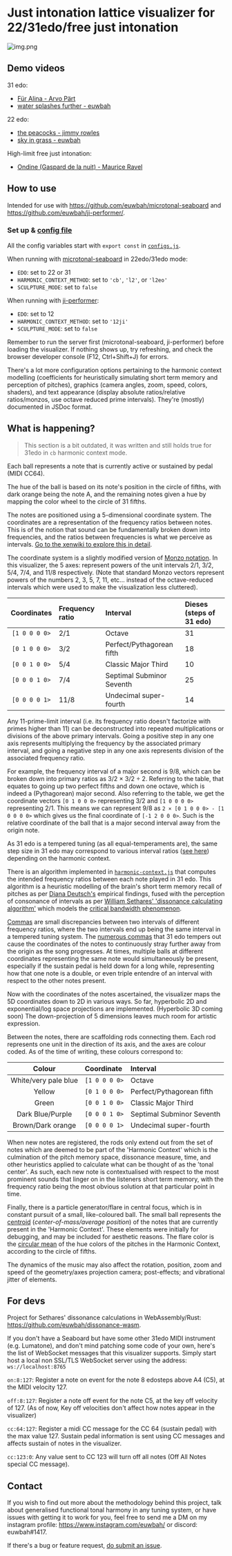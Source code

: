 # Just intonation lattice visualizer for 22/31edo/free just intonation

![img.png](img.png)

## Demo videos

31 edo:
- [Für Alina - Arvo Pärt](https://youtu.be/dxU0jaPVpyU)
- [water splashes further - euwbah](https://youtu.be/oR8KHLdCCwA)

22 edo:
- [the peacocks - jimmy rowles](https://youtu.be/nsHpG8i0Bps)
- [sky in grass - euwbah](https://youtu.be/nmKoyL7Xnrc)

High-limit free just intonation:
- [Ondine (Gaspard de la nuit) - Maurice Ravel](https://youtu.be/Ck33YZt5Mf0https://youtu.be/Ck33YZt5Mf0)

## How to use

Intended for use with https://github.com/euwbah/microtonal-seaboard and https://github.com/euwbah/ji-performer/.

### Set up & [config file](./configs.js)

All the config variables start with `export const` in [`configs.js`](./configs.js).

When running with [microtonal-seaboard](https://github.com/euwbah/microtonal-seaboard) in 22edo/31edo mode:

- `EDO`: set to 22 or 31
- `HARMONIC_CONTEXT_METHOD`: set to `'cb'`, `'l2'`, or `'l2eo'`
- `SCULPTURE_MODE`: set to `false`

When running with [ji-performer](https://github.com/euwbah/ji-performer/):

- `EDO`: set to 12
- `HARMONIC_CONTEXT_METHOD`: set to `'12ji'`
- `SCULPTURE_MODE`: set to `false`

Remember to run the server first (microtonal-seaboard, ji-performer) before loading the visualizer. If nothing shows up, try refreshing, and check the browser developer console (F12, Ctrl+Shift+J) for errors.

There's a lot more configuration options pertaining to the harmonic context modelling (coefficients for heuristically simulating short term memory and perception of pitches), graphics (camera angles, zoom, speed, colors, shaders), and text appearance (display absolute ratios/relative ratios/monzos, use octave reduced prime intervals). They're (mostly) documented in JSDoc format.

## What is happening?

> This section is a bit outdated, it was written and still holds true for 31edo in `cb` harmonic context mode.

Each ball represents a note that is currently active or sustained by pedal (MIDI CC64).

The hue of the ball is based on its note's position in the circle of fifths, with dark orange being the note A, and the remaining notes given a hue by mapping the color wheel to the circle of 31 fifths.

The notes are positioned using a 5-dimensional coordinate system. The coordinates are a representation of the frequency ratios between notes. This is of the notion that sound can be fundamentally broken down into frequencies, and the ratios between frequencies is what we perceive as intervals. [Go to the xenwiki to explore this in detail](https://en.xen.wiki/w/Just_intonation).

The coordinate system is a slightly modified version of [Monzo notation](https://en.xen.wiki/w/Monzo). In this visualizer, the 5 axes: represent powers of the unit intervals 2/1, 3/2, 5/4, 7/4, and 11/8 respectively. (Note that standard Monzo vectors represent powers of the numbers 2, 3, 5, 7, 11, etc... instead of the octave-reduced intervals which were used to make the visualization less cluttered).

| Coordinates | Frequency ratio | Interval | Dieses (steps of 31 edo) |
| :---: | :--- | :--- | :--- |
| `[1 0 0 0 0>` | 2/1 | Octave | 31 |
| `[0 1 0 0 0>` | 3/2 | Perfect/Pythagorean fifth | 18 |
| `[0 0 1 0 0>` | 5/4 | Classic Major Third | 10 |
| `[0 0 0 1 0>` | 7/4 | Septimal Subminor Seventh | 25 |
| `[0 0 0 0 1>` | 11/8 | Undecimal super-fourth | 14 |

Any 11-prime-limit interval (i.e. its frequency ratio doesn't factorize with primes higher than 11) can be deconstructed into repeated multiplications or divisions of the above primary intervals. Going a positive step in any one axis represents multiplying the frequency by the associated primary interval, and going a negative step in any one axis represents division of the associated frequency ratio.

For example, the frequency interval of a major second is 9/8, which can be broken down into primary ratios as 3/2 × 3/2 ÷ 2. Referring to the table, that equates to going up two perfect fifths and down one octave, which is indeed a (Pythagorean) major second. Also referring to the table, we get the coordinate vectors `[0 1 0 0 0>` representing 3/2 and `[1 0 0 0 0>` representing 2/1. This means we can represent 9/8 as `2 × [0 1 0 0 0> - [1 0 0 0 0>` which gives us the final coordinate of `[-1 2 0 0 0>`. Such is the relative coordinate of the ball that is a major second interval away from the origin note.

As 31 edo is a tempered tuning (as all equal-temperaments are), the same step size in 31 edo
may correspond to various interval ratios ([see here](https://en.xen.wiki/w/31edo#Intervals)) depending on the harmonic context.

There is an algorithm implemented in [`harmonic-context.js`](https://github.com/euwbah/31edo-lattice-visualiser/blob/master/harmonic-context.js) that computes the intended frequency ratios between each note played in 31 edo. This algorithm is a heuristic modelling of the brain's short term memory recall of pitches as per [Diana Deutsch's](https://deutsch.ucsd.edu/psychology/pages.php?i=209) empirical findings, fused with the perception of consonance of intervals as per [William Sethares' 'dissonance calculating algorithm'](https://sethares.engr.wisc.edu/comprog.html) which models the [critical bandwidth phenomenon](https://www.mpi.nl/world/materials/publications/levelt/Plomp_Levelt_Tonal_1965.pdf).

[Commas](https://en.xen.wiki/w/Comma) are small discrepancies between two intervals of different frequency ratios, where the two intervals end up being the same interval in a tempered tuning system. The [numerous commas](https://en.xen.wiki/w/31edo#Commas) that 31 edo tempers out cause the coordinates of the notes to continuously stray further away from the origin as the song progresses. At times, multiple balls at different coordinates representing the same note would simultaneously be present, especially if the sustain pedal is held down for a long while, representing how that one note is a double, or even triple entendre of an interval with respect to the other notes present.

Now with the coordinates of the notes ascertained, the visualizer maps the 5D coordinates down to 2D in various ways. So far, hyperbolic 2D and exponential/log space projections are implemented. (Hyperbolic 3D coming soon) The down-projection of 5 dimensions leaves much room for artistic expression.

Between the notes, there are scaffolding rods connecting them. Each rod represents one unit in the direction of its axis, and the axes are colour coded. As of the time of writing, these colours correspond to:

| Colour | Coordinate | Interval |
| :---: | :--- | :--- |
| White/very pale blue | `[1 0 0 0 0>` | Octave |
| Yellow | `[0 1 0 0 0>` | Perfect/Pythagorean fifth |
| Green | `[0 0 1 0 0>` | Classic Major Third |
| Dark Blue/Purple | `[0 0 0 1 0>` | Septimal Subminor Seventh |
| Brown/Dark orange | `[0 0 0 0 1>` | Undecimal super-fourth |

When new notes are registered, the rods only extend out from the set of notes which are deemed to be part of the 'Harmonic Context' which is the culmination of the pitch memory space, dissonance measure, time, and other heuristics applied to calculate what can be thought of as the 'tonal center'. As such, each new note is contextualised with respect to the most prominent sounds that linger on in the listeners short term memory, with the frequency ratio being the most obvious solution at that particular point in time.

Finally, there is a particle generator/flare in central focus, which is in constant pursuit of a small, like-coloured ball. The small ball represents the [centroid](https://en.wikipedia.org/wiki/Centroid) (_center-of-mass/average position_) of the notes that are currently present in the 'Harmonic Context'. These elements were initially for debugging, and may be included for aesthetic reasons. The flare color is the [circular mean](https://en.wikipedia.org/wiki/Circular_mean) of the hue colors of the pitches in the Harmonic Context, according to the circle of fifths.

The dynamics of the music may also affect the rotation, position, zoom and speed of the geometry/axes projection camera; post-effects; and vibrational jitter of elements.

## For devs

Project for Sethares' dissonance calculations in WebAssembly/Rust: https://github.com/euwbah/dissonance-wasm.

If you don't have a Seaboard but have some other 31edo MIDI instrument (e.g. Lumatone), and don't mind patching some code of your own, here's the list of WebSocket messages that this visualizer supports. Simply start host a local non SSL/TLS WebSocket server using the address: `ws://localhost:8765`

`on:8:127`: Register a note on event for the note 8 edosteps above A4 (C5), at the MIDI velocity 127.

`off:8:127`: Register a note off event for the note C5, at the key off velocity of 127. (As of now, Key off velocities don't affect how notes appear in the visualizer)

`cc:64:127`: Register a midi CC message for the CC 64 (sustain pedal) with the max value 127. Sustain pedal information is sent using CC messages and affects sustain of notes in the visualizer.

`cc:123:0`: Any value sent to CC 123 will turn off all notes (Off All Notes special CC message).

## Contact

If you wish to find out more about the methodology behind this project, talk about generalised functional tonal harmony in any tuning system, or have issues with getting it to work for you, feel free to send me a DM on my instagram profile: https://www.instagram.com/euwbah/ or discord: euwbah#1417.

If there's a bug or feature request, [do submit an issue](https://github.com/euwbah/31edo-lattice-visualiser/issues/new).
